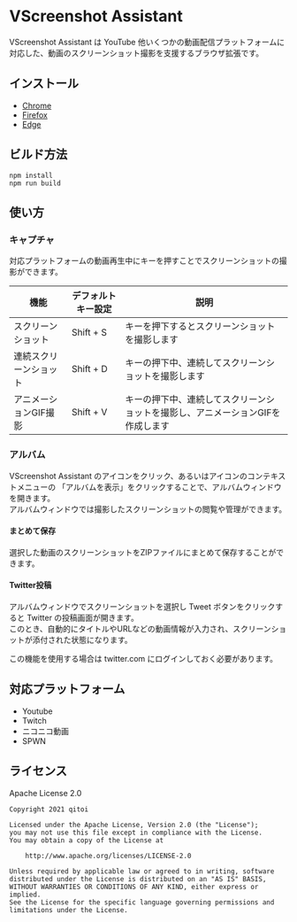 # VScreenshot Assistant

VScreenshot Assistant は YouTube 他いくつかの動画配信プラットフォームに対応した、動画のスクリーンショット撮影を支援するブラウザ拡張です。

## インストール

* [Chrome](https://chrome.google.com/webstore/detail/vscreenshot-assistant/hbhdiggpckgjgbclombabhdgnbpjgiln)
* [Firefox](https://addons.mozilla.org/ja/firefox/addon/vscreenshot-assistant/)
* [Edge](https://microsoftedge.microsoft.com/addons/detail/jgkckgfccojgadomgpkhmbnjgfakgpoc)

## ビルド方法

```shell
npm install
npm run build
```

## 使い方

### キャプチャ

対応プラットフォームの動画再生中にキーを押すことでスクリーンショットの撮影ができます。

| 機能 | デフォルトキー設定 | 説明 |
|---------|---------------------|-------------|
| スクリーンショット | Shift + S | キーを押下するとスクリーンショットを撮影します |
| 連続スクリーンショット | Shift + D | キーの押下中、連続してスクリーンショットを撮影します |
| アニメーションGIF撮影 | Shift + V | キーの押下中、連続してスクリーンショットを撮影し、アニメーションGIFを作成します |

### アルバム

VScreenshot Assistant のアイコンをクリック、あるいはアイコンのコンテキストメニューの 「アルバムを表示」をクリックすることで、アルバムウィンドウを開きます。  
アルバムウィンドウでは撮影したスクリーンショットの閲覧や管理ができます。

#### まとめて保存

選択した動画のスクリーンショットをZIPファイルにまとめて保存することができます。

#### Twitter投稿

アルバムウィンドウでスクリーンショットを選択し Tweet ボタンをクリックすると Twitter の投稿画面が開きます。  
このとき、自動的にタイトルやURLなどの動画情報が入力され、スクリーンショットが添付された状態になります。

この機能を使用する場合は twitter.com にログインしておく必要があります。

## 対応プラットフォーム

* Youtube
* Twitch
* ニコニコ動画
* SPWN

## ライセンス

Apache License 2.0

```
Copyright 2021 qitoi

Licensed under the Apache License, Version 2.0 (the "License");
you may not use this file except in compliance with the License.
You may obtain a copy of the License at

    http://www.apache.org/licenses/LICENSE-2.0

Unless required by applicable law or agreed to in writing, software
distributed under the License is distributed on an "AS IS" BASIS,
WITHOUT WARRANTIES OR CONDITIONS OF ANY KIND, either express or implied.
See the License for the specific language governing permissions and
limitations under the License.
```
